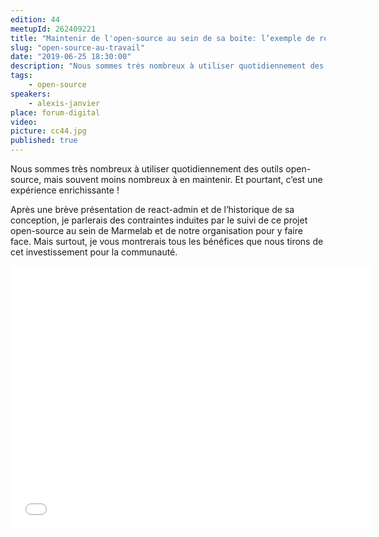 ```yaml
---
edition: 44
meetupId: 262409221
title: "Maintenir de l'open-source au sein de sa boite: l’exemple de react-admin"
slug: "open-source-au-travail"
date: "2019-06-25 18:30:00"
description: "Nous sommes très nombreux à utiliser quotidiennement des outils open-source, mais souvent moins nombreux à en maintenir. Et pourtant, c’est une expérience enrichissante !"
tags:
    - open-source
speakers:
    - alexis-janvier
place: forum-digital
video: 
picture: cc44.jpg
published: true
---
```


Nous sommes très nombreux à utiliser quotidiennement des outils open-source, mais souvent moins nombreux à en maintenir. Et pourtant, c’est une expérience enrichissante ! 

Après une brève présentation de react-admin et de l’historique de sa conception, je parlerais des contraintes induites par le suivi de ce projet open-source au sein de Marmelab et de notre organisation pour y faire face. Mais surtout, je vous montrerais tous les bénéfices que nous tirons de cet investissement pour la communauté.

<iframe src="//slides.com/alexisjanvier-1/os-project-in-your-company/embed" width="576" height="420" scrolling="no" frameborder="0" webkitallowfullscreen mozallowfullscreen allowfullscreen></iframe>

